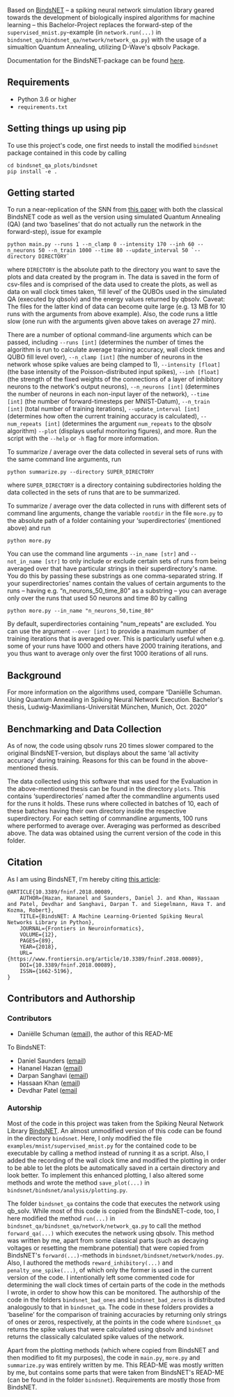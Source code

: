 Based on [BindsNET](https://github.com/BindsNET/bindsnet) – a spiking neural network simulation library geared towards the development of biologically inspired algorithms for machine learning – this Bachelor-Project replaces the forward-step of the `supervised_mnist.py`-example (in `network.run(...)` in `bindsnet_qa/bindsnet_qa/network/network_qa.py`) with the usage of a simualtion Quantum Annealing, utilizing D-Wave's qbsolv Package.

Documentation for the BindsNET-package can be found [here](https://bindsnet-docs.readthedocs.io).

## Requirements

- Python 3.6 or higher
- `requirements.txt`

## Setting things up using pip
To use this project's code, one first needs to install the modified `bindsnet` package contained in this code by calling

```
cd bindsnet_qa_plots/bindsnet
pip install -e .
```

## Getting started

To run a near-replication of the SNN from [this paper](https://www.frontiersin.org/articles/10.3389/fncom.2015.00099/full) with both the classical BindsNET code as well as the version using simulated Quantum Annealing (QA) (and two ‘baselines’ that do not actually run the network in the forward-step), issue for example

```
python main.py --runs 1 --n_clamp 0 --intensity 170 --inh 60 --n_neurons 50 --n_train 1000 --time 80 --update_interval 50 `--directory DIRECTORY`
```

where `DIRECTORY` is the absolute path to the directory you want to save the plots and data created by the program in. The data is saved in the form of csv-files and is comprised of the data used to create the plots, as well as data on wall clock times taken, ‘fill level’ of the QUBOs used in the simulated QA (executed by qbsolv) and the energy values returned by qbsolv. 
Caveat: The files for the latter kind of data can become quite large (e.g. 13 MB for 10 runs with the arguments from above example). Also, the code runs a little slow (one run with the arguments given above takes on average 27 min).

There are a number of optional command-line arguments which can be passed, including `--runs [int]` (determines the number of times the algorithm is run to calculate average training accuracy, wall clock times and QUBO fill level over), `--n_clamp [int]` (the number of neurons in the network whose spike values are being clamped to 1), `--intensity [float]` (the base intensity of the Poisson-distributed input spikes), `--inh [float]` (the strength of the fixed weights of the connections of a layer of inhibitory neurons to the network's output neurons), `--n_neurons [int]` (determines the number of neurons in each non-input layer of the network), `--time [int]` (the number of forward-timesteps per MNIST-Datum),  `--n_train [int]` (total number of training iterations), `--update_interval [int]` (determines how often the current training accuracy is calculated), `--num_repeats [int]` (determines the argument `num_repeats` to the qbsolv algorithm) `--plot` (displays useful monitoring figures), and more. 
Run the script with the `--help` or `-h` flag for more information.

To summarize / average over the data collected in several sets of runs with the same command line arguments, run 
```
python summarize.py --directory SUPER_DIRECTORY
```
where `SUPER_DIRECTORY` is a directory containing subdirectories holding the data collected in the sets of runs that are to be summarized.

To summarize / average over the data collected in runs with different sets of command line arguments, change the variable `rootdir` in the file `more.py` to the absolute path of a folder containing your ‘superdirectories‘ (mentioned above) and run 
```
python more.py
```
You can use the command line arguments `--in_name [str]` and `--not_in_name [str]` to only include or exclude certain sets of runs from being averaged over that have particular strings in their superdirectory's name. You do this by passing these substrings as one comma-separated string. If your superdirectories' names contain the values of certain arguments to the runs – having e.g. “n_neurons_50_time_80” as a substring – you can average only over the runs that used 50 neurons and time 80 by calling 
```
python more.py --in_name "n_neurons_50,time_80"
```
By default, superdirectories containing "num_repeats" are excluded.
You can use the argument `--over [int]` to provide a maximum number of training iterations that is averaged over. This is particularly useful when e.g. some of your runs have 1000 and others have 2000 training iterations, and you thus want to average only over the first 1000 iterations of all runs.

## Background
For more information on the algorithms used, compare “Daniëlle Schuman. Using Quantum Annealing in Spiking Neural Network Execution. Bachelor's thesis, Ludwig-Maximilians-Universität München, Munich, Oct. 2020”

## Benchmarking and Data Collection
As of now, the code using qbsolv runs 20 times slower compared to the original BindsNET-version, but displays about the same ‘all activity accuracy’ during training. Reasons for this can be found in the above-mentioned thesis.

The data collected using this software that was used for the Evaluation in the above-mentioned thesis can be found in the directory `plots`. This contains ‘superdirectories’ named after the commandline arguments used for the runs it holds. These runs where collected in batches of 10, each of these batches having their own directory inside the respective superdirectory. For each setting of commandline arguments, 100 runs where performed to average over. Averaging was performed as described above. The data was obtained using the current version of the code in this folder.

## Citation

As I am using BindsNET, I'm hereby citing [this article](https://www.frontiersin.org/article/10.3389/fninf.2018.00089):

```
@ARTICLE{10.3389/fninf.2018.00089,
	AUTHOR={Hazan, Hananel and Saunders, Daniel J. and Khan, Hassaan and Patel, Devdhar and Sanghavi, Darpan T. and Siegelmann, Hava T. and Kozma, Robert},   
	TITLE={BindsNET: A Machine Learning-Oriented Spiking Neural Networks Library in Python},      
	JOURNAL={Frontiers in Neuroinformatics},      
	VOLUME={12},      
	PAGES={89},     
	YEAR={2018}, 
	URL={https://www.frontiersin.org/article/10.3389/fninf.2018.00089},       
	DOI={10.3389/fninf.2018.00089},      
	ISSN={1662-5196},
}

```

## Contributors and Authorship

### Contributors
- Daniëlle Schuman ([email](mailto:d.schuman@campus.lmu.de)), the author of this READ-ME

To BindsNET:
- Daniel Saunders ([email](mailto:djsaunde@cs.umass.edu))
- Hananel Hazan ([email](mailto:hananel@hazan.org.il))
- Darpan Sanghavi ([email](mailto:dsanghavi@cs.umass.edu))
- Hassaan Khan ([email](mailto:hqkhan@umass.edu))
- Devdhar Patel ([email](mailto:devdharpatel@cs.umass.edu)

### Autorship
Most of the code in this project was taken from the Spiking Neural Network Library [BindsNET](https://github.com/BindsNET/bindsnet).
An almost unmodified version of this code can be found in the directory `bindsnet`. Here, I only modified the file `examples/mnist/supervised_mnist.py` for the contained code to be executable by calling a method instead of running it as a script. Also, I added the recording of the wall clock time and modified the plotting in order to be able to let the plots be automatically saved in a certain directory and look better. To implement this enhanced plotting, I also altered some methods and wrote the method `save_plot(...)` in `bindsnet/bindsnet/analysis/plotting.py`.

The folder `bindsnet_qa` contains the code that executes the network using qb_solv. While most of this code is copied from the BindsNET-code, too, I here modified the method `run(...)` in `bindsnet_qa/bindsnet_qa/network/network_qa.py` to call the method `forward_qa(...)` which executes the network using qbsolv. This method was written by me, apart from some classical parts (such as decaying voltages or resetting the membrane potential) that were copied from BindsNET's `forward(...)`-methods in `bindsnet/bindsnet/network/nodes.py`. Also, I authored the methods `reward_inhibitory(...)` and `penalty_one_spike(...)`, of which only the former is used in the current version of the code. I intentionally left some commented code for determining the wall clock times of certain parts of the code in the methods I wrote, in order to show how this can be monitored.
The authorship of the code in the folders `bindsnet_bad_ones` and `bindsnet_bad_zeros` is distributed analogously to that in `bindsnet_qa`. The code in these folders provides a ‘baseline’ for the comparison of training accuracies by returning only strings of ones or zeros, respectively, at the points in the code where `bindsnet_qa` returns the spike values that were calculated using qbsolv and `bindsnet` returns the classically calculated spike values of the network.

Apart from the plotting methods (which where copied from BindsNET and then modified to fit my purposes), the code in `main.py`, `more.py` and `summarize.py` was entirely written by me.
This READ-ME was mostly written by me, but contains some parts that were taken from BindsNET's READ-ME (can be found in the folder `bindsnet`). Requirements are mostly those from BindsNET.